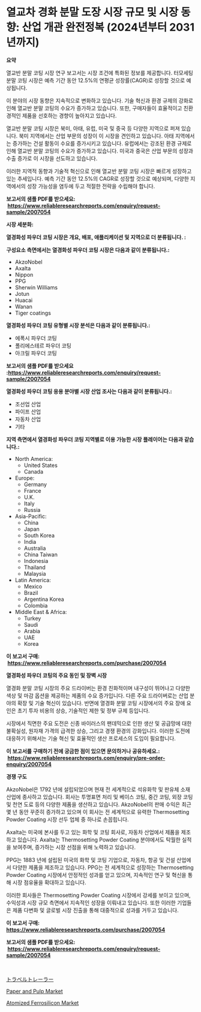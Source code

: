 <p><h1>열교차 경화 분말 도장 시장 규모 및 시장 동향: 산업 개관 완전정복 (2024년부터 2031년까지)</h1></p><p><strong>요약</strong></p>
<p><p>열교반 분말 코팅 시장 연구 보고서는 시장 조건에 특화된 정보를 제공합니다. 터모세팅 분말 코팅 시장은 예측 기간 동안 12.5%의 연평균 성장률(CAGR)로 성장할 것으로 예상됩니다.</p><p>이 분야의 시장 동향은 지속적으로 변화하고 있습니다. 기술 혁신과 환경 규제의 강화로 인해 열교반 분말 코팅의 수요가 증가하고 있습니다. 또한, 구매자들이 효율적이고 친환경적인 제품을 선호하는 경향이 높아지고 있습니다.</p><p>열교반 분말 코팅 시장은 북미, 아태, 유럽, 미국 및 중국 등 다양한 지역으로 퍼져 있습니다. 북미 지역에서는 산업 부문의 성장이 이 시장을 견인하고 있습니다. 아태 지역에서는 증가하는 건설 활동이 수요를 증가시키고 있습니다. 유럽에서는 강조된 환경 규제로 인해 열교반 분말 코팅의 수요가 증가하고 있습니다. 미국과 중국은 산업 부문의 성장과 수출 증가로 이 시장을 선도하고 있습니다.</p><p>이러한 지역적 동향과 기술적 혁신으로 인해 열교반 분말 코팅 시장은 빠르게 성장하고 있는 추세입니다. 예측 기간 동안 12.5%의 CAGR로 성장할 것으로 예상되며, 다양한 지역에서의 성장 가능성을 염두에 두고 적절한 전략을 수립해야 합니다.</p></p>
<p><strong>보고서의 샘플 PDF를 받으세요: &nbsp;<a href="https://www.reliableresearchreports.com/enquiry/request-sample/2007054">https://www.reliableresearchreports.com/enquiry/request-sample/2007054</a></strong></p>
<p><strong>시장 세분화:</strong></p>
<p><strong> 열경화성 파우더 코팅 시장은 개요, 배포, 애플리케이션 및 지역으로 더 분류됩니다. :</strong></p>
<p><strong>구성요소 측면에서는 열경화성 파우더 코팅 시장은 다음과 같이 분류됩니다.:</strong></p>
<p><ul><li>AkzoNobel</li><li>Axalta</li><li>Nippon</li><li>PPG</li><li>Sherwin Williams</li><li>Jotun</li><li>Huacai</li><li>Wanan</li><li>Tiger coatings</li></ul></p>
<p><strong> 열경화성 파우더 코팅 유형별 시장 분석은 다음과 같이 분류됩니다.:</strong></p>
<p><ul><li>에폭시 파우더 코팅</li><li>폴리에스테르 파우더 코팅</li><li>아크릴 파우더 코팅</li></ul></p>
<p><strong>보고서의 샘플 PDF를 받으세요 :<a href="https://www.reliableresearchreports.com/enquiry/request-sample/2007054">https://www.reliableresearchreports.com/enquiry/request-sample/2007054</a></strong></p>
<p><strong> 열경화성 파우더 코팅 응용 분야별 시장 산업 조사는 다음과 같이 분류됩니다.:</strong></p>
<p><ul><li>조선업 산업</li><li>파이프 산업</li><li>자동차 산업</li><li>기타</li></ul></p>
<p><strong>지역 측면에서 열경화성 파우더 코팅 지역별로 이용 가능한 시장 플레이어는 다음과 같습니다.:</strong></p>
<p><ul>
    <li>
        North America:
        <ul>
            <li>United States</li>
            <li>Canada</li>
        </ul>
    </li>
    <li>
        Europe:
        <ul>
            <li>Germany</li>
            <li>France</li>
            <li>U.K.</li>
            <li>Italy</li>
            <li>Russia</li>
        </ul>
    </li>
    <li>
        Asia-Pacific:
        <ul>
            <li>China</li>
            <li>Japan</li>
            <li>South Korea</li>
            <li>India</li>
            <li>Australia</li>
            <li>China Taiwan</li>
            <li>Indonesia</li>
            <li>Thailand</li>
            <li>Malaysia</li>
        </ul>
    </li>
    <li>
        Latin America:
        <ul>
            <li>Mexico</li>
            <li>Brazil</li>
            <li>Argentina Korea</li>
            <li>Colombia</li>
        </ul>
    </li>
    <li>
        Middle East & Africa:
        <ul>
            <li>Turkey</li>
            <li>Saudi</li>
            <li>Arabia</li>
            <li>UAE</li>
            <li>Korea</li>
        </ul>
    </li>
    </ul></p>
<p><strong>이 보고서 구매: &nbsp;<a href="https://www.reliableresearchreports.com/purchase/2007054">https://www.reliableresearchreports.com/purchase/2007054</a></strong></p>
<p><strong>열경화성 파우더 코팅의 주요 동인 및 장벽 시장</strong></p>
<p><p>열경화 분말 코팅 시장의 주요 드라이버는 환경 친화적이며 내구성이 뛰어나고 다양한 색상 및 마감 옵션을 제공하는 제품의 수요 증가입니다. 다른 주요 드라이버로는 산업 분야의 확장 및 기술 혁신이 있습니다. 반면에 열경화 분말 코팅 시장에서의 주요 장애 요인은 초기 투자 비용의 상승, 기술적인 제한 및 정부 규제 등입니다.</p><p>시장에서 직면한 주요 도전은 신종 바이러스의 팬데믹으로 인한 생산 및 공급망에 대한 불확실성, 원자재 가격의 급격한 상승, 그리고 경쟁 환경의 강화입니다. 이러한 도전에 대응하기 위해서는 기술 혁신 및 효율적인 생산 프로세스의 도입이 필요합니다.</p></p>
<p><strong>이 보고서를 구매하기 전에 궁금한 점이 있으면 문의하거나 공유하세요.: &nbsp;<a href="https://www.reliableresearchreports.com/enquiry/pre-order-enquiry/2007054">https://www.reliableresearchreports.com/enquiry/pre-order-enquiry/2007054</a></strong></p>
<p><strong>경쟁 구도</strong></p>
<p><p>AkzoNobel은 1792 년에 설립되었으며 현재 전 세계적으로 석유화학 및 판유체 소재 산업에 종사하고 있습니다. 회사는 투명표면 처리 및 베이스 코팅, 중간 코팅, 외장 코팅 및 천연 도료 등의 다양한 제품을 생산하고 있습니다. AkzoNobel의 판매 수익은 최근 몇 년 동안 꾸준히 증가하고 있으며 이 회사는 전 세계적으로 유력한 Thermosetting Powder Coating 시장 선두 업체 중 하나로 손꼽힙니다.</p><p>Axalta는 미국에 본사를 두고 있는 화학 및 코팅 회사로, 자동차 산업에서 제품을 제조하고 있습니다. Axalta는 Thermosetting Powder Coating 분야에서도 탁월한 실적을 보여주며, 증가하는 시장 선점을 위해 노력하고 있습니다.</p><p>PPG는 1883 년에 설립된 미국의 화학 및 코팅 기업으로, 자동차, 항공 및 건설 산업에서 다양한 제품을 제조하고 있습니다. PPG는 전 세계적으로 성장하는 Thermosetting Powder Coating 시장에서 안정적인 성과를 얻고 있으며, 지속적인 연구 및 혁신을 통해 시장 점유율을 확대하고 있습니다.</p><p>이러한 회사들은 Thermosetting Powder Coating 시장에서 강세를 보이고 있으며, 수익성과 시장 규모 측면에서 지속적인 성장을 이뤄내고 있습니다. 또한 이러한 기업들은 제품 다변화 및 글로벌 시장 진출을 통해 대중적으로 성과를 거두고 있습니다.</p></p>
<p><strong>이 보고서 구매: &nbsp; <a href="https://www.reliableresearchreports.com/purchase/2007054">https://www.reliableresearchreports.com/purchase/2007054</a></strong></p>
<p><strong>보고서의 샘플 PDF를 받으세요: &nbsp;<a href="https://www.reliableresearchreports.com/enquiry/request-sample/2007054">https://www.reliableresearchreports.com/enquiry/request-sample/2007054</a></strong><strong></strong></p>
<p>&nbsp;</p>
<p><p><a href="https://github.com/oafhukehf4709715/Market-Research-Report-List-1/blob/main/53649689680.md">トラベルトレーラー</a></p><p><a href="https://five-trouble-98a.notion.site/Paper-and-Pulp-Market-Size-Reflecting-a-Forecast-Till-2031-Market-By-Type-By-Application-and-By-Ge-a285f771ed2b48c898079c644eb0d2b3">Paper and Pulp Market</a></p><p><a href="https://ivy-potential-64b.notion.site/Decoding-the-Atomized-Ferrosilicon-Market-A-Deep-Dive-into-the-Latest-Market-Trends-Market-Segment-2c2f1a18bdda4abbabc665224546ef0d">Atomized Ferrosilicon Market</a></p></p>